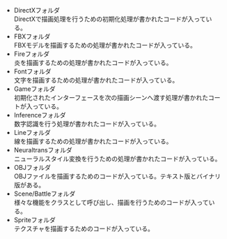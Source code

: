 - DirectXフォルダ  
DirectXで描画処理を行うための初期化処理が書かれたコードが入っている。
- FBXフォルダ  
FBXモデルを描画するための処理が書かれたコードが入っている。
- Fireフォルダ  
炎を描画するための処理が書かれたコードが入っている。
- Fontフォルダ  
文字を描画するための処理が書かれたコードが入っている。
- Gameフォルダ  
初期化されたインターフェースを次の描画シーンへ渡す処理が書かれたコートが入っている。
- Inferenceフォルダ  
数字認識を行う処理が書かれたコードが入っている。
- Lineフォルダ  
線を描画するための処理が書かれたコードが入っている。
- Neuraltransフォルダ  
ニューラルスタイル変換を行うための処理が書かれたコードが入っている。
- OBJフォルダ  
OBJファイルを描画するためのコードが入っている。テキスト版とバイナリ版がある。
- Scene/Battleフォルダ  
様々な機能をクラスとして呼び出し、描画を行うためのコードが入っている。
- Spriteフォルダ  
テクスチャを描画するためのコードが入っている。
